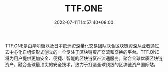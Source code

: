 ﻿---
weight: 
title: "TTF.ONE"
description: "TTF.ONE是由华尔街以及日本欧洲资深量化交易团队联合区块链资深从业者通过去中心化自组织形式创立的一个专注于区块链资产交流和交换的平台"
date: 2022-07-11T14:57:40+08:00
lastmod: 2022-07-11T14:57:40+08:00
draft: false
authors: ["Simon"]
featuredImage: "ttf-one.webp"
link: "https://www.ttf.one/"
tags: ["交易所","TTF.ONE"]
categories: ["navigation"]
navigation: ["交易所"]
lightgallery: true
toc: true
pinned: false
recommend: false
recommend1: false
---
TTF.ONE是由华尔街以及日本欧洲资深量化交易团队联合区块链资深从业者通过去中心化自组织形式创立的一个专注于区块链资产交流和交换的平台。TTF.ONE将为用户提供更加安全、便捷、智能的区块链资产流通服务，聚合全球优质区块链资产，融合全球最顶尖的安全技术，致力于打造全球顶级的区块链资产国际站。
